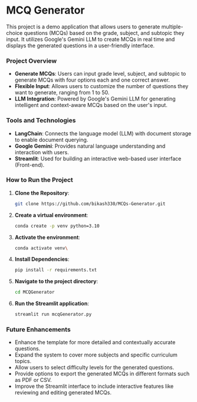 # MCQ Generator

This project is a demo application that allows users to generate multiple-choice questions (MCQs) based on the grade, subject, and subtopic they input. It utilizes Google's Gemini LLM to create MCQs in real time and displays the generated questions in a user-friendly interface.

### Project Overview

- **Generate MCQs**: Users can input grade level, subject, and subtopic to generate MCQs with four options each and one correct answer.
- **Flexible Input**: Allows users to customize the number of questions they want to generate, ranging from 1 to 50.
- **LLM Integration**: Powered by Google's Gemini LLM for generating intelligent and context-aware MCQs based on the user's input.

### Tools and Technologies

- **LangChain**: Connects the language model (LLM) with document storage to enable document querying.
- **Google Gemini**: Provides natural language understanding and interaction with users.
- **Streamlit**: Used for building an interactive web-based user interface (Front-end).

### How to Run the Project

1. **Clone the Repository**:
   ```bash
   git clone https://github.com/bikash330/MCQs-Generator.git
   ```

2. **Create a virtual environment**:
    ```bash
    conda create -p venv python=3.10
    ```

3. **Activate the environment**:
    ```bash
    conda activate venv\
    ```

4. **Install Dependencies**:
    ```bash
    pip install -r requirements.txt
    ```

5. **Navigate to the project directory**:
    ```bash
    cd MCQGenerator
    ```

6. **Run the Streamlit application**:
    ```bash
    streamlit run mcqGenerator.py
    ```

### Future Enhancements

- Enhance the template for more detailed and contextually accurate questions.
- Expand the system to cover more subjects and specific curriculum topics.
- Allow users to select difficulty levels for the generated questions.
- Provide options to export the generated MCQs in different formats such as PDF or CSV.
- Improve the Streamlit interface to include interactive features like reviewing and editing generated MCQs.

